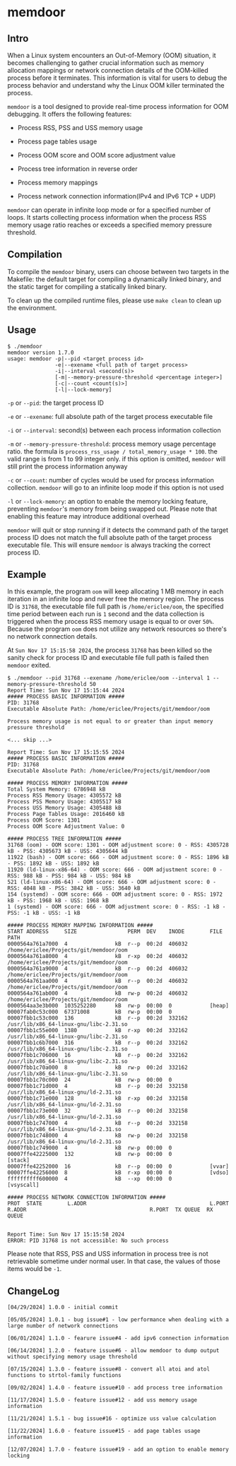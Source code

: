 # memdoor

## Intro

When a Linux system encounters an Out-of-Memory (OOM) situation, it becomes challenging to gather crucial information such as memory allocation mappings or network connection details of the OOM-killed process before it terminates. This information is vital for users to debug the process behavior and understand why the Linux OOM killer terminated the process.

`memdoor` is a tool designed to provide real-time process information for OOM debugging. It offers the following features:

* Process RSS, PSS and USS memory usage

* Process page tables usage

* Process OOM score and OOM score adjustment value

* Process tree information in reverse order

* Process memory mappings

* Process network connection information(IPv4 and IPv6 TCP + UDP)

`memdoor` can operate in infinite loop mode or for a specified number of loops. It starts collecting process information when the process RSS memory usage ratio reaches or exceeds a specified memory pressure threshold.

## Compilation

To compile the `memdoor` binary, users can choose between two targets in the Makefile: the default target for compiling a dynamically linked binary, and the static target for compiling a statically linked binary.

To clean up the compiled runtime files, please use `make clean` to clean up the environment.

## Usage

```
$ ./memdoor 
memdoor version 1.7.0
usage: memdoor -p|--pid <target process id>
               -e|--exename <full path of target process>
               -i|--interval <second(s)>
               [-m|--memory-pressure-threshold <percentage integer>]
               [-c|--count <count(s)>]
               [-l|--lock-memory]
```

`-p` or `--pid`: the target process ID

`-e` or `--exename`: full absolute path of the target process executable file

`-i` or `--interval`: second(s) between each process information collection

`-m` or `--memory-pressure-threshold`: process memory usage percentage ratio. the formula is `process_rss_usage / total_memory_usage * 100`. the valid range is from 1 to 99 integer only. if this option is omitted, `memdoor` will still print the process information anyway

`-c` or `--count`: number of cycles would be used for process information collection. `memdoor` will go to an infinite loop mode if this option is not used

`-l` or `--lock-memory`: an option to enable the memory locking feature, preventing `memdoor`'s memory from being swapped out. Please note that enabling this feature may introduce additional overhead

`memdoor` will quit or stop running if it detects the command path of the target process ID does not match the full absolute path of the target process executable file. This will ensure `memdoor` is always tracking the correct process ID.

## Example

In this example, the program `oom` will keep allocating 1 MB memory in each iteration in an infinite loop and never free the memory region. The process ID is `31768`, the executable file full path is `/home/ericlee/oom`, the specified time period between each run is `1` second and the data collection is triggered when the process RSS memory usage is equal to or over `50%`. Because the program `oom` does not utilize any network resources so there's no network connection details.

At `Sun Nov 17 15:15:58 2024`, the process `31768` has been killed so the sanity check for process ID and executable file full path is failed then `memdoor` exited.

```
$ ./memdoor --pid 31768 --exename /home/ericlee/oom --interval 1 --memory-pressure-threshold 50
Report Time: Sun Nov 17 15:15:44 2024
##### PROCESS BASIC INFORMATION #####
PID: 31768
Executable Absolute Path: /home/ericlee/Projects/git/memdoor/oom

Process memory usage is not equal to or greater than input memory pressure threshold

<... skip ...>

Report Time: Sun Nov 17 15:15:55 2024
##### PROCESS BASIC INFORMATION #####
PID: 31768
Executable Absolute Path: /home/ericlee/Projects/git/memdoor/oom

##### PROCESS MEMORY INFORMATION #####
Total System Memory: 6786948 kB
Process RSS Memory Usage: 4305572 kB
Process PSS Memory Usage: 4305517 kB
Process USS Memory Usage: 4305488 kB
Process Page Tables Usage: 2016460 kB
Process OOM Score: 1301
Process OOM Score Adjustment Value: 0

##### PROCESS TREE INFORMATION #####
31768 (oom) - OOM score: 1301 - OOM adjustment score: 0 - RSS: 4305728 kB - PSS: 4305673 kB - USS: 4305644 kB
11922 (bash) - OOM score: 666 - OOM adjustment score: 0 - RSS: 1896 kB - PSS: 1892 kB - USS: 1892 kB
11920 (ld-linux-x86-64) - OOM score: 666 - OOM adjustment score: 0 - RSS: 988 kB - PSS: 984 kB - USS: 984 kB
521 (ld-linux-x86-64) - OOM score: 666 - OOM adjustment score: 0 - RSS: 4048 kB - PSS: 3842 kB - USS: 3640 kB
154 (systemd) - OOM score: 666 - OOM adjustment score: 0 - RSS: 1972 kB - PSS: 1968 kB - USS: 1968 kB
1 (systemd) - OOM score: 666 - OOM adjustment score: 0 - RSS: -1 kB - PSS: -1 kB - USS: -1 kB

##### PROCESS MEMORY MAPPING INFORMATION #####
START ADDRESS     SIZE                PERM  DEV    INODE        FILE PATH
0000564a761a7000  4               kB  r--p  00:2d  406032       /home/ericlee/Projects/git/memdoor/oom
0000564a761a8000  4               kB  r-xp  00:2d  406032       /home/ericlee/Projects/git/memdoor/oom
0000564a761a9000  4               kB  r--p  00:2d  406032       /home/ericlee/Projects/git/memdoor/oom
0000564a761aa000  4               kB  r--p  00:2d  406032       /home/ericlee/Projects/git/memdoor/oom
0000564a761ab000  4               kB  rw-p  00:2d  406032       /home/ericlee/Projects/git/memdoor/oom
0000564aa3e3b000  1035252280      kB  rw-p  00:00  0            [heap]
00007fab0c53c000  67371008        kB  rw-p  00:00  0            
00007fbb1c53c000  136             kB  r--p  00:2d  332162       /usr/lib/x86_64-linux-gnu/libc-2.31.so
00007fbb1c55e000  1380            kB  r-xp  00:2d  332162       /usr/lib/x86_64-linux-gnu/libc-2.31.so
00007fbb1c6b7000  316             kB  r--p  00:2d  332162       /usr/lib/x86_64-linux-gnu/libc-2.31.so
00007fbb1c706000  16              kB  r--p  00:2d  332162       /usr/lib/x86_64-linux-gnu/libc-2.31.so
00007fbb1c70a000  8               kB  rw-p  00:2d  332162       /usr/lib/x86_64-linux-gnu/libc-2.31.so
00007fbb1c70c000  24              kB  rw-p  00:00  0            
00007fbb1c71d000  4               kB  r--p  00:2d  332158       /usr/lib/x86_64-linux-gnu/ld-2.31.so
00007fbb1c71e000  128             kB  r-xp  00:2d  332158       /usr/lib/x86_64-linux-gnu/ld-2.31.so
00007fbb1c73e000  32              kB  r--p  00:2d  332158       /usr/lib/x86_64-linux-gnu/ld-2.31.so
00007fbb1c747000  4               kB  r--p  00:2d  332158       /usr/lib/x86_64-linux-gnu/ld-2.31.so
00007fbb1c748000  4               kB  rw-p  00:2d  332158       /usr/lib/x86_64-linux-gnu/ld-2.31.so
00007fbb1c749000  4               kB  rw-p  00:00  0            
00007ffe42225000  132             kB  rw-p  00:00  0            [stack]
00007ffe42252000  16              kB  r--p  00:00  0            [vvar]
00007ffe42256000  8               kB  r-xp  00:00  0            [vdso]
ffffffffff600000  4               kB  --xp  00:00  0            [vsyscall]

##### PROCESS NETWORK CONNECTION INFORMATION #####
PROT  STATE        L.ADDR                                       L.PORT  R.ADDR                                       R.PORT  TX QUEUE  RX QUEUE  


Report Time: Sun Nov 17 15:15:58 2024
ERROR: PID 31768 is not accessible: No such process
```

Please note that RSS, PSS and USS information in process tree is not retrievable sometime under normal user. In that case, the values of those items would be `-1`.

## ChangeLog

```
[04/29/2024] 1.0.0 - initial commit

[05/05/2024] 1.0.1 - bug issue#1 - low performance when dealing with a large number of network connections

[06/01/2024] 1.1.0 - fearure issue#4 - add ipv6 connection information

[06/14/2024] 1.2.0 - feature issue#6 - allow memdoor to dump output without specifying memory usage threshold

[07/15/2024] 1.3.0 - feature issue#8 - convert all atoi and atol functions to strtol-family functions

[09/02/2024] 1.4.0 - feature issue#10 - add process tree information

[11/17/2024] 1.5.0 - feature issue#12 - add uss memory usage information

[11/21/2024] 1.5.1 - bug issue#16 - optimize uss value calculation

[11/22/2024] 1.6.0 - feature issue#15 - add page tables usage information

[12/07/2024] 1.7.0 - feature issue#19 - add an option to enable memory locking
```
